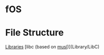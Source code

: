 # fOS
# File Structure
[Libraries](Library)
[libc (based on [musl](https://github.com/bminor/musl))](Library/LibC)